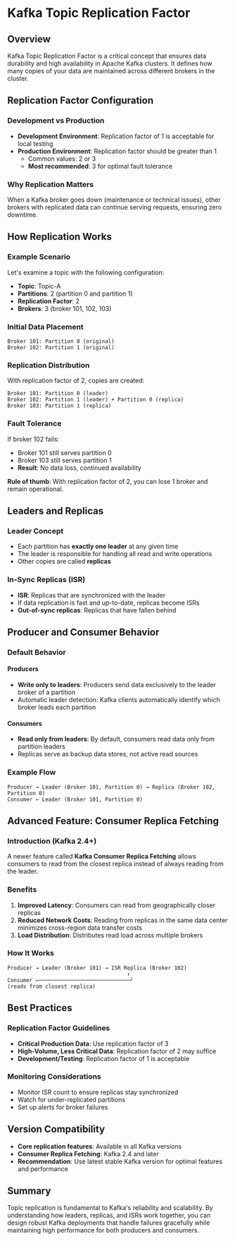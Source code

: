 # Kafka Topic Replication Factor

## Overview

Kafka Topic Replication Factor is a critical concept that ensures data durability and high availability in Apache Kafka clusters. It defines how many copies of your data are maintained across different brokers in the cluster.

## Replication Factor Configuration

### Development vs Production

- **Development Environment**: Replication factor of 1 is acceptable for local testing
- **Production Environment**: Replication factor should be greater than 1
  - Common values: 2 or 3
  - **Most recommended**: 3 for optimal fault tolerance

### Why Replication Matters

When a Kafka broker goes down (maintenance or technical issues), other brokers with replicated data can continue serving requests, ensuring zero downtime.

## How Replication Works

### Example Scenario

Let's examine a topic with the following configuration:
- **Topic**: Topic-A
- **Partitions**: 2 (partition 0 and partition 1)
- **Replication Factor**: 2
- **Brokers**: 3 (broker 101, 102, 103)

### Initial Data Placement

```
Broker 101: Partition 0 (original)
Broker 102: Partition 1 (original)
```

### Replication Distribution

With replication factor of 2, copies are created:

```
Broker 101: Partition 0 (leader)
Broker 102: Partition 1 (leader) + Partition 0 (replica)
Broker 103: Partition 1 (replica)
```

### Fault Tolerance

If broker 102 fails:
- Broker 101 still serves partition 0
- Broker 103 still serves partition 1
- **Result**: No data loss, continued availability

**Rule of thumb**: With replication factor of 2, you can lose 1 broker and remain operational.

## Leaders and Replicas

### Leader Concept

- Each partition has **exactly one leader** at any given time
- The leader is responsible for handling all read and write operations
- Other copies are called **replicas**

### In-Sync Replicas (ISR)

- **ISR**: Replicas that are synchronized with the leader
- If data replication is fast and up-to-date, replicas become ISRs
- **Out-of-sync replicas**: Replicas that have fallen behind

## Producer and Consumer Behavior

### Default Behavior

#### Producers
- **Write only to leaders**: Producers send data exclusively to the leader broker of a partition
- Automatic leader detection: Kafka clients automatically identify which broker leads each partition

#### Consumers
- **Read only from leaders**: By default, consumers read data only from partition leaders
- Replicas serve as backup data stores, not active read sources

### Example Flow

```
Producer → Leader (Broker 101, Partition 0) → Replica (Broker 102, Partition 0)
Consumer ← Leader (Broker 101, Partition 0)
```

## Advanced Feature: Consumer Replica Fetching

### Introduction (Kafka 2.4+)

A newer feature called **Kafka Consumer Replica Fetching** allows consumers to read from the closest replica instead of always reading from the leader.

### Benefits

1. **Improved Latency**: Consumers can read from geographically closer replicas
2. **Reduced Network Costs**: Reading from replicas in the same data center minimizes cross-region data transfer costs
3. **Load Distribution**: Distributes read load across multiple brokers

### How It Works

```
Producer → Leader (Broker 101) → ISR Replica (Broker 102)
                                      ↑
Consumer ←─────────────────────────────┘
(reads from closest replica)
```

## Best Practices

### Replication Factor Guidelines

- **Critical Production Data**: Use replication factor of 3
- **High-Volume, Less Critical Data**: Replication factor of 2 may suffice
- **Development/Testing**: Replication factor of 1 is acceptable

### Monitoring Considerations

- Monitor ISR count to ensure replicas stay synchronized
- Watch for under-replicated partitions
- Set up alerts for broker failures

## Version Compatibility

- **Core replication features**: Available in all Kafka versions
- **Consumer Replica Fetching**: Kafka 2.4 and later
- **Recommendation**: Use latest stable Kafka version for optimal features and performance

## Summary

Topic replication is fundamental to Kafka's reliability and scalability. By understanding how leaders, replicas, and ISRs work together, you can design robust Kafka deployments that handle failures gracefully while maintaining high performance for both producers and consumers.
